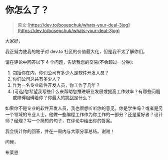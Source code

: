 # 你怎么了？

> 原文:[https://dev.to/bosepchuk/whats-your-deal-3jog](https://dev.to/bosepchuk/whats-your-deal-3jog)

大家好，

我正努力使我的帖子对 dev.to 社区的价值最大化，但是我不太了解你们。

请在评论中回答以下 4 个问题，告诉我您的交易(不会超过一分钟):

1.  包括你在内，你们公司有多少人是软件开发人员？
2.  你们公司总共有多少人？
3.  作为一名专业软件开发人员，你工作了几年？
4.  (可选)您希望我写些什么来帮助您推进职业发展或提高工作效率？有哪些问题或障碍阻碍着你？你最大的挑战是什么？

如果你不是专业的软件开发人员，我也很想听听你的意见。你是学生吗？或者是另一个领域的专业人士，他做一些编程工作作为你工作的一部分？还是爱好者？设计师？经理？写一个简短的句子，在评论中给出你的答案。

我会统计你的回答，并在一周内与大家分享总结。谢谢！

问候，

布莱恩